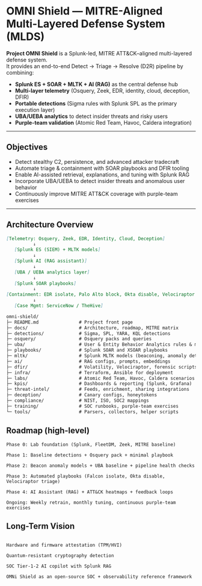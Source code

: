 # OMNI Shield — MITRE-Aligned Multi-Layered Defense System (MLDS)

**Project OMNI Shield** is a Splunk-led, MITRE ATT&CK–aligned multi-layered defense system.  
It provides an end-to-end Detect → Triage → Resolve (D2R) pipeline by combining:

- **Splunk ES + SOAR + MLTK + AI (RAG)** as the central defense hub  
- **Multi-layer telemetry** (Osquery, Zeek, EDR, identity, cloud, deception, DFIR)  
- **Portable detections** (Sigma rules with Splunk SPL as the primary execution layer)  
- **UBA/UEBA analytics** to detect insider threats and risky users  
- **Purple-team validation** (Atomic Red Team, Havoc, Caldera integration)  

---

## Objectives
- Detect stealthy C2, persistence, and advanced attacker tradecraft  
- Automate triage & containment with SOAR playbooks and DFIR tooling  
- Enable AI-assisted retrieval, explanations, and tuning with Splunk RAG  
- Incorporate UBA/UEBA to detect insider threats and anomalous user behavior  
- Continuously improve MITRE ATT&CK coverage with purple-team exercises  

---

## Architecture Overview

```markdown
[Telemetry: Osquery, Zeek, EDR, Identity, Cloud, Deception]
          ↓
   [Splunk ES (SIEM) + MLTK models]
          ↓
   [Splunk AI (RAG assistant)]
          ↓
   [UBA / UEBA analytics layer]
          ↓
   [Splunk SOAR playbooks]
          ↓
[Containment: EDR isolate, Palo Alto block, Okta disable, Velociraptor triage]
          ↓
   [Case Mgmt: ServiceNow / TheHive]

omni-shield/
├─ README.md               # Project front page
├─ docs/                   # Architecture, roadmap, MITRE matrix
├─ detections/             # Sigma, SPL, YARA, KQL detections
├─ osquery/                # Osquery packs and queries
├─ uba/                    # User & Entity Behavior Analytics rules & models
├─ playbooks/              # Splunk SOAR and XSOAR playbooks
├─ mltk/                   # Splunk MLTK models (beaconing, anomaly detection)
├─ ai/                     # RAG configs, prompts, embeddings
├─ dfir/                   # Volatility, Velociraptor, forensic scripts
├─ infra/                  # Terraform, Ansible for deployment
├─ labs/                   # Atomic Red Team, Havoc, Caldera scenarios
├─ kpis/                   # Dashboards & reporting (Splunk, Grafana)
├─ threat-intel/           # Feeds, enrichment, sharing integrations
├─ deception/              # Canary configs, honeytokens
├─ compliance/             # NIST, ISO, SOC2 mappings
├─ training/               # SOC runbooks, purple-team exercises
└─ tools/                  # Parsers, collectors, helper scripts
```


## Roadmap (high-level)
```
Phase 0: Lab foundation (Splunk, FleetDM, Zeek, MITRE baseline)

Phase 1: Baseline detections + Osquery pack + minimal playbook

Phase 2: Beacon anomaly models + UBA baseline + pipeline health checks

Phase 3: Automated playbooks (Falcon isolate, Okta disable, Velociraptor triage)

Phase 4: AI Assistant (RAG) + ATT&CK heatmaps + feedback loops

Ongoing: Weekly retrain, monthly tuning, continuous purple-team exercises
```



## Long-Term Vision
```

Hardware and firmware attestation (TPM/HVI)

Quantum-resistant cryptography detection

SOC Tier-1-2 AI copilot with Splunk RAG

OMNi Shield as an open-source SOC + observability reference framework

```
